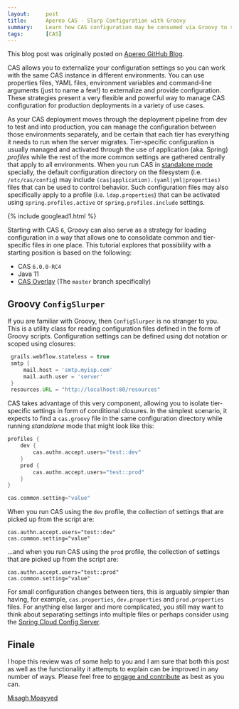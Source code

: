 ```yaml
---
layout:     post
title:      Apereo CAS - Slurp Configuration with Groovy
summary:    Learn how CAS configuration may be consumed via Groovy to simplify and consolidate settings for multiple deployment environments and profiles.
tags:       [CAS]
---
```


<div class="alert alert-success"><i class="far fa-lightbulb"></i> This blog post was originally posted on <a href="https://github.com/apereo/apereo.github.io">Apereo GitHub Blog</a>.</div>

CAS allows you to externalize your configuration settings so you can work with the same CAS instance in different environments. You can use properties files, YAML files, environment variables and command-line arguments (just to name a few!) to externalize and provide configuration. These strategies present a very flexible and powerful way to manage CAS configuration for production deployments in a variety of use cases. 

As your CAS deployment moves through the deployment pipeline from dev to test and into production, you can manage the configuration between those environments separately, and be certain that each tier has everything it needs to run when the server migrates. Tier-specific configuration is usually managed and activated through the use of application (aka. Spring) *profiles* while the rest of the more common settings are gathered centrally that apply to all environments. When you run CAS in [standalone mode](https://apereo.github.io/cas/6.0.x/configuration/Configuration-Server-Management.html#standalone) specially, the default configuration directory on the filesystem (i.e. `/etc/cas/config`) may include `(cas|application).(yaml|yml|properties)` files that can be used to control behavior. Such configuration files may also specifically apply to a profile (i.e. `ldap.properties`) that can be activated using `spring.profiles.active` or `spring.profiles.include` settings.

{% include googlead1.html  %}

Starting with CAS `6`, Groovy can also serve as a strategy for loading configuration in a way that allows one to consolidate common and tier-specific files in one place. This tutorial explores that possibility with a starting position is based on the following:

- CAS `6.0.0-RC4`
- Java 11
- [CAS Overlay](https://github.com/apereo/cas-overlay-template) (The `master` branch specifically)

## Groovy `ConfigSlurper`

If you are familiar with Groovy, then `ConfigSlurper` is no stranger to you. This is a utility class for reading configuration files defined in the form of Groovy scripts. Configuration settings can be defined using dot notation or scoped using closures:

```groovy
 grails.webflow.stateless = true
 smtp {
     mail.host = 'smtp.myisp.com'
     mail.auth.user = 'server'
 }
 resources.URL = "http://localhost:80/resources"
```

CAS takes advantage of this very component, allowing you to isolate tier-specific settings in form of conditional closures. In the simplest scenario, it expects to find a `cas.groovy` file in the same configuration directory while running *standalone* mode that might look like this:

```groovy
profiles {
    dev {
        cas.authn.accept.users="test::dev"
    }
    prod {
        cas.authn.accept.users="test::prod"
    }
}

cas.common.setting="value"
```

When you run CAS using the `dev` profile, the collection of settings that are picked up from the script are:

```properties
cas.authn.accept.users="test::dev"
cas.common.setting="value"
```

...and when you run CAS using the `prod` profile, the collection of settings that are picked up from the script are:

```properties
cas.authn.accept.users="test::prod"
cas.common.setting="value"
```

For small configuration changes between tiers, this is arguably simpler than having, for example, `cas.properties`, `dev.properties` and `prod.properties` files. For anything else larger and more complicated, you still may want to think about separating settings into multiple files or perhaps consider using the [Spring Cloud Config Server](/2018/10/25/cas6-cloud-config-server/).

## Finale

I hope this review was of some help to you and I am sure that both this post as well as the functionality it attempts to explain can be improved in any number of ways. Please feel free to [engage and contribute](https://apereo.github.io/cas/developer/Contributor-Guidelines.html) as best as you can.

[Misagh Moayyed](https://fawnoos.com)
